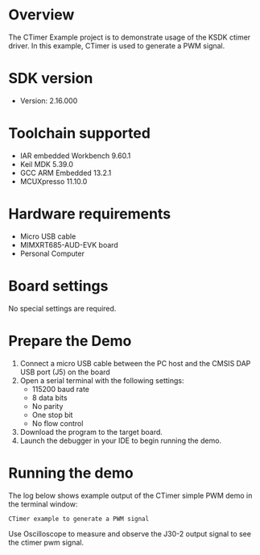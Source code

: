Overview
========
The CTimer Example project is to demonstrate usage of the KSDK ctimer driver.
In this example, CTimer is used to generate a PWM signal.

SDK version
===========
- Version: 2.16.000

Toolchain supported
===================
- IAR embedded Workbench  9.60.1
- Keil MDK  5.39.0
- GCC ARM Embedded  13.2.1
- MCUXpresso  11.10.0

Hardware requirements
=====================
- Micro USB cable
- MIMXRT685-AUD-EVK board
- Personal Computer

Board settings
==============
No special settings are required.

Prepare the Demo
================
1.  Connect a micro USB cable between the PC host and the CMSIS DAP USB port (J5) on the board
2.  Open a serial terminal with the following settings:
    - 115200 baud rate
    - 8 data bits
    - No parity
    - One stop bit
    - No flow control
3.  Download the program to the target board.
4.  Launch the debugger in your IDE to begin running the demo.

Running the demo
================
The log below shows example output of the CTimer simple PWM demo in the terminal window:
~~~~~~~~~~~~~~~~~~~~~~~~~~~~~~~~~~~
CTimer example to generate a PWM signal
~~~~~~~~~~~~~~~~~~~~~~~~~~~~~~~~~~~
Use Oscilloscope to measure and observe the J30-2 output signal to see the ctimer pwm signal.

